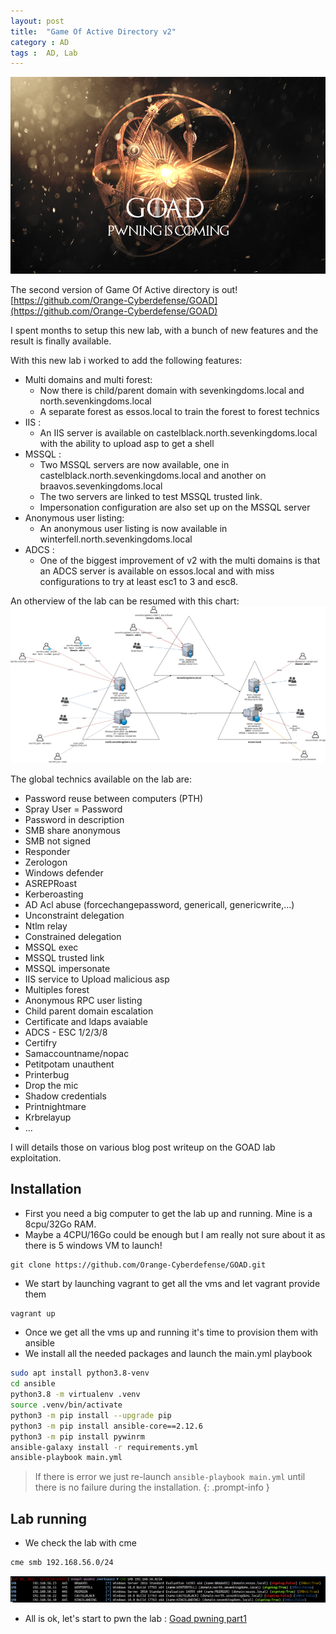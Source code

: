 ```yaml
---
layout: post
title:  "Game Of Active Directory v2"
category : AD
tags :  AD, Lab
---
```


![goad_logo](/assets/blog/GOAD/GOAD.png)

The second version of Game Of Active directory is out! 
[https://github.com/Orange-Cyberdefense/GOAD](https://github.com/Orange-Cyberdefense/GOAD)

I spent months to setup this new lab, with a bunch of new features and the result is finally available.

With this new lab i worked to add the following features:
- Multi domains and multi forest:
    - Now there is child/parent domain with sevenkingdoms.local and north.sevenkingdoms.local
    - A separate forest as essos.local to train the forest to forest technics
- IIS :
    - An IIS server is available on castelblack.north.sevenkingdoms.local with the ability to upload asp to get a shell
- MSSQL :
    - Two MSSQL servers are now available, one in castelblack.north.sevenkingdoms.local and another on braavos.sevenkingdoms.local
    - The two servers are linked to test MSSQL trusted link.
    - Impersonation configuration are also set up on the MSSQL server
- Anonymous user listing:
    - An anonymous user listing is now available in winterfell.north.sevenkingdoms.local
- ADCS :
    - One of the biggest improvement of v2 with the multi domains is that an ADCS server is available on essos.local and with miss configurations to try at least esc1 to 3 and esc8.

An otherview of the lab can be resumed with this chart:
![overview](/assets/blog/GOAD/v2_overview.png)

The global technics available on the lab are:
- Password reuse between computers (PTH)
- Spray User = Password
- Password in description
- SMB share anonymous
- SMB not signed
- Responder
- Zerologon
- Windows defender
- ASREPRoast
- Kerberoasting
- AD Acl abuse (forcechangepassword, genericall, genericwrite,...)
- Unconstraint delegation
- Ntlm relay
- Constrained delegation
- MSSQL exec
- MSSQL trusted link
- MSSQL impersonate
- IIS service to Upload malicious asp 
- Multiples forest
- Anonymous RPC user listing
- Child parent domain escalation
- Certificate and ldaps avaiable
- ADCS - ESC 1/2/3/8
- Certifry
- Samaccountname/nopac
- Petitpotam unauthent
- Printerbug
- Drop the mic
- Shadow credentials
- Printnightmare
- Krbrelayup
- ...

I will details those on various blog post writeup on the GOAD lab exploitation.

## Installation
- First you need a big computer to get the lab up and running. Mine is a 8cpu/32Go RAM.
- Maybe a 4CPU/16Go could be enough but I am really not sure about it as there is 5 windows VM to launch!

```
git clone https://github.com/Orange-Cyberdefense/GOAD.git
```

- We start by launching vagrant to get all the vms and let vagrant provide them 

```bash
vagrant up
```

- Once we get all the vms up and running it's time to provision them with ansible
- We install all the needed packages and launch the main.yml playbook

```bash
sudo apt install python3.8-venv
cd ansible
python3.8 -m virtualenv .venv
source .venv/bin/activate
python3 -m pip install --upgrade pip
python3 -m pip install ansible-core==2.12.6
python3 -m pip install pywinrm
ansible-galaxy install -r requirements.yml
ansible-playbook main.yml
```

> If there is error we just re-launch `ansible-playbook main.yml` until there is no failure during the installation.
{: .prompt-info }

## Lab running

- We check the lab with cme

```bash
cme smb 192.168.56.0/24
```

![cme](/assets/blog/GOAD/cme.png)

- All is ok, let's start to pwn the lab : [Goad pwning part1](/posts/GOADv2-pwning_part1/)
